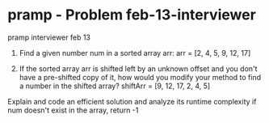 # pramp - Problem feb-13-interviewer
pramp interviewer feb 13

1. Find a given number num in a sorted array arr:
arr = [2, 4, 5, 9, 12, 17] 

2. If the sorted array arr is shifted left by an unknown offset and you don't have a pre-shifted copy of it, how would you modify your method to find a number in the shifted array?
shiftArr = [9, 12, 17, 2, 4, 5]

Explain and code an efficient solution and analyze its runtime complexity
if num doesn't exist in the array, return -1

